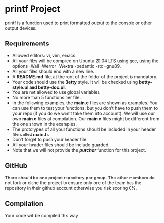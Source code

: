 # printf Project

printf is a function used to print formatted output to the console or other output devices.

## Requirements

- Allowed editors: vi, vim, emacs.
- All your files will be compiled on Ubuntu 20.04 LTS using gcc, using the options -Wall -Werror -Wextra -pedantic -std=gnu89.
- All your files should end with a new line.
- A __README.md__ file, at the root of the folder of the project is mandatory.
- Your code should use the __Betty__ style. It will be checked using __betty-style.pl and betty-doc.pl__.
- You are not allowed to use global variables.
- No more than 5 functions per file.
- In the following examples, the __main.c__ files are shown as examples. You can use them to test your functions, but you don’t have to push them to your repo (if you do we won’t take them into account). We will use our own __main.c__ files at compilation. Our __main.c__ files might be different from the one shown in the examples.
- The prototypes of all your functions should be included in your header file called __main.h__.
- Don’t forget to push your header file.
- All your header files should be include guarded.
- Note that we will not provide the ___putchar___ function for this project.

## GitHub

There should be one project repository per group. The other members do not fork or clone the project to ensure only one of the team has the repository in their github account otherwise you risk scoring 0%.

## Compilation

Your code will be compiled this way
